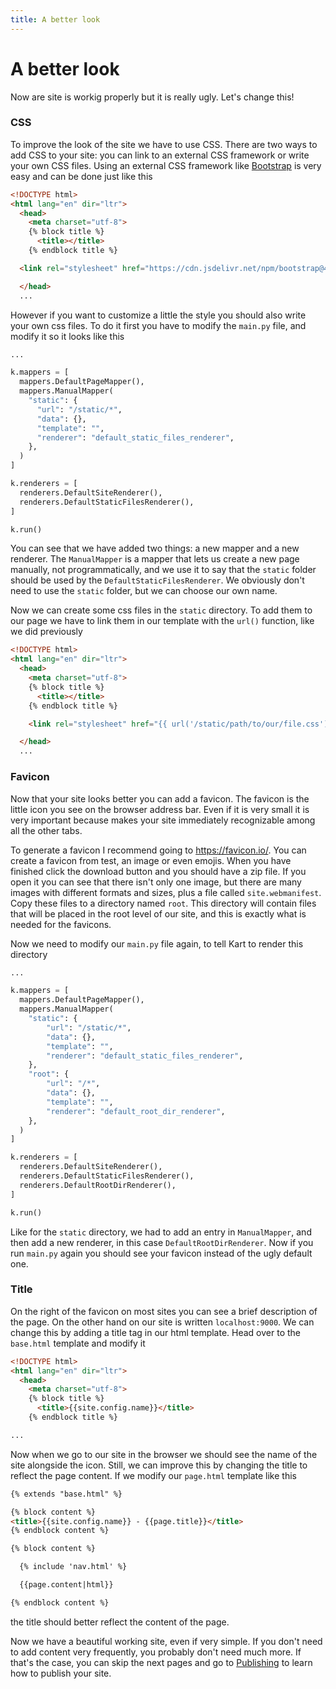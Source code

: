 ```yaml
---
title: A better look
---
```

# A better look

Now are site is workig properly but it is really ugly. Let's change this!

### CSS

To improve the look of the site we have to use CSS. There are two ways to add CSS to your site: you can link to an external CSS framework or write your own CSS files. Using an external CSS framework like [Bootstrap](https://getbootstrap.com/) is very easy and can be done just like this

```html
<!DOCTYPE html>
<html lang="en" dir="ltr">
  <head>
    <meta charset="utf-8">
    {% block title %}
      <title></title>
    {% endblock title %}

  <link rel="stylesheet" href="https://cdn.jsdelivr.net/npm/bootstrap@4.6.0/dist/css/bootstrap.min.css" integrity="sha384-B0vP5xmATw1+K9KRQjQERJvTumQW0nPEzvF6L/Z6nronJ3oUOFUFpCjEUQouq2+l" crossorigin="anonymous">

  </head>
  ...
```

However if you want to customize a little the style you should also write your own css files. To do it first you have to modify the ``main.py`` file, and modify it so it looks like this

```python
...

k.mappers = [
  mappers.DefaultPageMapper(),
  mappers.ManualMapper(
    "static": {
      "url": "/static/*",
      "data": {},
      "template": "",
      "renderer": "default_static_files_renderer",
    },
  )
]

k.renderers = [
  renderers.DefaultSiteRenderer(),
  renderers.DefaultStaticFilesRenderer(),
]

k.run()
```

You can see that we have added two things: a new mapper and a new renderer. The ``ManualMapper`` is a mapper that lets us create a new page manually, not programmatically, and we use it to say that the ``static`` folder should be used by the ``DefaultStaticFilesRenderer``. We obviously don't need to use the ``static`` folder, but we can choose our own name.

Now we can create some css files in the ``static`` directory. To add them to our page we have to link them in our template with the ``url()`` function, like we did previously

```html
<!DOCTYPE html>
<html lang="en" dir="ltr">
  <head>
    <meta charset="utf-8">
    {% block title %}
      <title></title>
    {% endblock title %}

    <link rel="stylesheet" href="{{ url('/static/path/to/our/file.css') }}">

  </head>
  ...
```

### Favicon

Now that your site looks better you can add a favicon. The favicon is the little icon you see on the browser address bar. Even if it is very small it is very important because makes your site immediately recognizable among all the other tabs.

To generate a favicon I recommend going to <https://favicon.io/>. You can create a favicon from test, an image or even emojis. When you have finished click the download button and you should have a zip file. If you open it you can see that there isn't only one image, but there are many images with different formats and sizes, plus a file called ``site.webmanifest``. Copy these files to a directory named ``root``. This directory will contain files that will be placed in the root level of our site, and this is exactly what is needed for the favicons.

Now we need to modify our ``main.py`` file again, to tell Kart to render this directory

```python
...

k.mappers = [
  mappers.DefaultPageMapper(),
  mappers.ManualMapper(
    "static": {
        "url": "/static/*",
        "data": {},
        "template": "",
        "renderer": "default_static_files_renderer",
    },
    "root": {
        "url": "/*",
        "data": {},
        "template": "",
        "renderer": "default_root_dir_renderer",
    },
  )
]

k.renderers = [
  renderers.DefaultSiteRenderer(),
  renderers.DefaultStaticFilesRenderer(),
  renderers.DefaultRootDirRenderer(),
]

k.run()
```

Like for the ``static`` directory, we had to add an entry in ``ManualMapper``, and then add a new renderer, in this case ``DefaultRootDirRenderer``. Now if you run ``main.py`` again you should see your favicon instead of the ugly default one.

### Title

On the right of the favicon on most sites you can see a brief description of the page. On the other hand on our site is written ``localhost:9000``. We can change this by adding a title tag in our html template. Head over to the ``base.html`` template and modify it

```html
<!DOCTYPE html>
<html lang="en" dir="ltr">
  <head>
    <meta charset="utf-8">
    {% block title %}
      <title>{{site.config.name}}</title>
    {% endblock title %}

...
```

Now when we go to our site in the browser we should see the name of the site alongside the icon. Still, we can improve this by changing the title to reflect the page content. If we modify our ``page.html`` template like this

```html
{% extends "base.html" %}

{% block content %}
<title>{{site.config.name}} - {{page.title}}</title>
{% endblock content %}

{% block content %}

  {% include 'nav.html' %}

  {{page.content|html}}

{% endblock content %}
```
the title should better reflect the content of the page.


Now we have a beautiful working site, even if very simple. If you don't need to add content very frequently, you probably don't need much more. If that's the case, you can skip the next pages and go to [Publishing](publishing) to learn how to publish your site.
